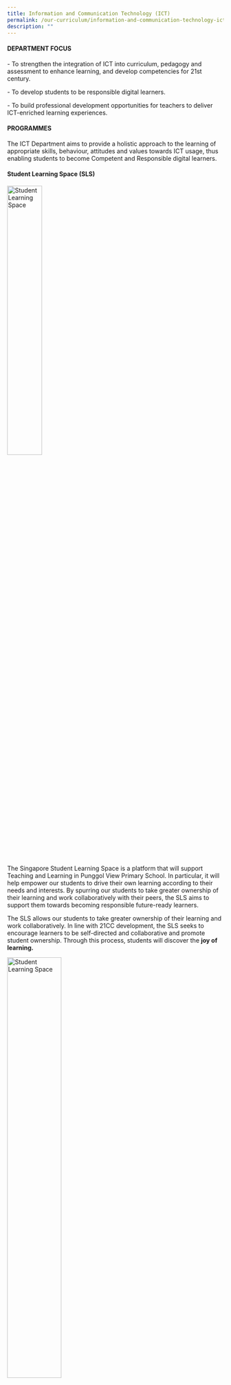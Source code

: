 ```yaml
---
title: Information and Communication Technology (ICT)
permalink: /our-curriculum/information-and-communication-technology-ict
description: ""
---
```

#### DEPARTMENT FOCUS

\- To strengthen the integration of ICT into curriculum, pedagogy and assessment to enhance learning, and develop competencies for 21st century.

  

\- To develop students to be responsible digital learners.

  

\- To build professional development opportunities for teachers to deliver ICT-enriched learning experiences.

  

#### PROGRAMMES

The ICT Department aims to provide a holistic approach to the learning of appropriate skills, behaviour, attitudes and values towards ICT usage, thus enabling students to become Competent and Responsible digital learners.

  

#### Student Learning Space (SLS)

<style>  
img {  
  display: block;  
  margin-left: auto;  
  margin-right: auto;  
}  
</style>  
<body><img src="/images/Student%20Learning%20Space%20(SLS).png" alt="Student Learning Space" style="width:40%;">  
  
</body>

The Singapore Student Learning Space is a platform that will support Teaching and Learning in Punggol View Primary School. In particular, it will help empower our students to drive their own learning according to their needs and interests. By spurring our students to take greater ownership of their learning and work collaboratively with their peers, the SLS aims to support them towards becoming responsible future-ready learners.

  

The SLS allows our students to take greater ownership of their learning and work collaboratively. In line with 21CC development, the SLS seeks to encourage learners to be self-directed and collaborative and promote student ownership. Through this process, students will discover the **joy of learning.**

<style>  
img {  
  display: block;  
  margin-left: auto;  
  margin-right: auto;  
}  
</style>  
<body><img src="/images/Student%20Learning%20Space%20(SLS)_2.jpg" alt="Student Learning Space" style="width:50%;">  
  
</body>

#### Cyber Wellness Education

<style>  
img {  
  display: block;  
  margin-left: auto;  
  margin-right: auto;  
}  
</style>  
<body><img src="/images/Cyber%20Wellness%20Education.jpg" alt="Cyber Wellness Education" style="width:50%;">  
  
</body>

Cyber Wellness (CW) refers to the positive well-being of Internet users. It involves an understanding of online behavior and awareness of how to protect oneself in the online space. The focus of CW is to help students to become responsible digital learners. It is important for students to be equipped with the knowledge, skills, values and attitudes to demonstrate respect for self and others, and to practice safe and responsible use. Students should also be a positive peer influence and harness the power of technology for the good of the community.     

  
![Cyber Wellness Education](/images/Cyber%20Wellness%20Education_3.jpg)

  

• To establish Cyber Wellness (CW) Education in school through CW Assembly talks, CW Just In Time resources and ICT monitor training.

• To organize Assembly Talks on cyber wellness to reinforce the importance of being a safe and responsible user of technology on the students.

• To share cyber Wellness tips and strategies with students and link them to school values and SE competencies

  

**CW Topics for Assembly Talks**

• Express yourself appropriately online

• Be careful when accessing online content

• Excessive Internet use

• Protecting your personal data online

• Let’s be a positive peer influence

• Being Discerning About Online Information

![Cyber Wellness Education](/images/Cyber%20Wellness%20Education_4.png)

#### Baseline ICT Training for Primary 1 and Primary 2

![Baseline ICT Training for Primary 1 and Primary 2](/images/Baseline%20ICT%20Training%20for%20Primary%201%20and%20Primary%202.jpg)  
  

**Baseline ICT Training for Primary 1 and Primary 2**

• Primary 1: Touch Typing & MS Word

• Primary 2: MS Word & MS Powerpoint

#### 'Code For Fun' Programme

![Code For Fun Programme](/images/Code%20For%20Fun%20Programme.jpg)

![Code For Fun Programme](/images/Code%20For%20Fun%20Programme_2.jpg)

<p style="text-align:center;">Code for Fun 2020 Programme<br>(Primary 6 Post PSLE Programme)</p>

<style type="text/css">
.tg  {border-collapse:collapse;border-spacing:0;}
.tg td{border-color:black;border-style:solid;border-width:1px;font-family:Arial, sans-serif;font-size:14px;
  overflow:hidden;padding:10px 5px;word-break:normal;}
.tg th{border-color:black;border-style:solid;border-width:1px;font-family:Arial, sans-serif;font-size:14px;
  font-weight:normal;overflow:hidden;padding:10px 5px;word-break:normal;}
.tg .tg-tgbq{background-color:#E7F3F4;color:#050505;text-align:center;vertical-align:top}
.tg .tg-m49j{background-color:#BBE0E3;color:#050505;font-weight:bold;text-align:center;vertical-align:top}
.tg .tg-w9zc{background-color:#F3F9FA;color:#050505;text-align:center;vertical-align:top}
</style>
<table class="tg">
<thead>
  <tr>
    <th class="tg-m49j">No</th>
    <th class="tg-m49j">Class</th>
    <th class="tg-m49j">Date</th>
  </tr>
</thead>
<tbody>
  <tr>
    <td class="tg-m49j">1</td>
    <td class="tg-tgbq">6 AM</td>
    <td class="tg-tgbq">12 and 13 Oct</td>
  </tr>
  <tr>
    <td class="tg-m49j">2</td>
    <td class="tg-w9zc">6 DI</td>
    <td class="tg-w9zc">14 and 15 Oct</td>
  </tr>
  <tr>
    <td class="tg-m49j">3</td>
    <td class="tg-tgbq">6 EM</td>
    <td class="tg-tgbq">16 and 23 Oct</td>
  </tr>
  <tr>
    <td class="tg-m49j">4</td>
    <td class="tg-w9zc">6 JA</td>
    <td class="tg-w9zc">26 and 27 Oct</td>
  </tr>
  <tr>
    <td class="tg-m49j">5</td>
    <td class="tg-tgbq">6 OP</td>
    <td class="tg-tgbq">28 and 29 Oct</td>
  </tr>
  <tr>
    <td class="tg-m49j">6</td>
    <td class="tg-w9zc">6 PE</td>
    <td class="tg-w9zc">30 Oct and 2 Nov</td>
  </tr>
  <tr>
    <td class="tg-m49j">7</td>
    <td class="tg-tgbq">6 RU</td>
    <td class="tg-tgbq">3 and 4 Nov</td>
  </tr>
</tbody>
</table>

![Code For Fun Programme](/images/Code%20For%20Fun%20Programme_3.png)